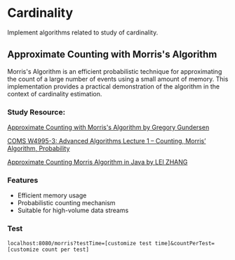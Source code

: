 # Cardinality

Implement algorithms related to study of cardinality.

## Approximate Counting with Morris's Algorithm

Morris's Algorithm is an efficient probabilistic technique for approximating the count of a large number of events using a small amount of memory. This implementation provides a practical demonstration of the algorithm in the context of cardinality estimation.

### Study Resource: 
[Approximate Counting with Morris's Algorithm by Gregory Gundersen](https://gregorygundersen.com/blog/2019/11/11/morris-algorithm/#flajolet1985approximate)

[COMS W4995-3: Advanced Algorithms Lecture 1 – Counting, Morris’ Algorithm, Probability](https://www.cs.columbia.edu/~andoni/s17_advanced/algorithms/mainSpace/files/scribe1.pdf)

[Approximate Counting Morris Algorithm in Java by LEI ZHANG](https://coolbeevip.github.io/posts/algorithm/algorithm-morris-approximate-counter/)

### Features

- Efficient memory usage
- Probabilistic counting mechanism
- Suitable for high-volume data streams

### Test


```
localhost:8080/morris?testTime=[customize test time]&countPerTest=[customize count per test]
```
